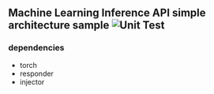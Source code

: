 ## Machine Learning Inference API simple architecture sample  ![Unit Test](https://github.com/wellflat/python-clean-architecture-sample/workflows/Unit%20Test/badge.svg)

### dependencies
* torch
* responder
* injector
